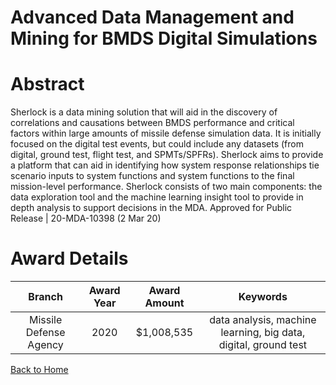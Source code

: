 
Advanced Data Management and Mining for BMDS Digital Simulations
================================================================

# Abstract


Sherlock is a data mining solution that will aid in the discovery of correlations and causations between BMDS performance and critical factors within large amounts of missile defense simulation data. It is initially focused on the digital test events, but could include any datasets (from digital, ground test, flight test, and SPMTs/SPFRs). Sherlock aims to provide a platform that can aid in identifying how system response relationships tie scenario inputs to system functions and system functions to the final mission-level performance. Sherlock consists of two main components: the data exploration tool and the machine learning insight tool to provide in depth analysis to support decisions in the MDA. Approved for Public Release | 20-MDA-10398 (2 Mar 20)  

# Award Details

|Branch|Award Year|Award Amount|Keywords|
| :---: | :---: | :---: | :---: |
|Missile Defense Agency|2020|$1,008,535|data analysis, machine learning, big data, digital, ground test|
  
  


[Back to Home](https://github.com/chrischow/dod_sbir_awards/Reports/CC/#1170)